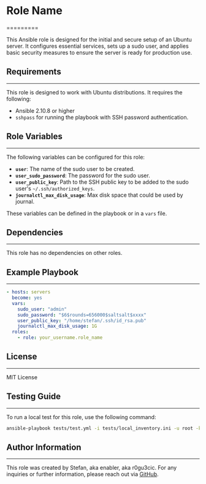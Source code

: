 # Role Name

=========

This Ansible role is designed for the initial and secure setup of an Ubuntu server. It configures essential services, sets up a sudo user, and applies basic security measures to ensure the server is ready for production use.

## Requirements

------------

This role is designed to work with Ubuntu distributions. It requires the following:

- Ansible 2.10.8 or higher
- `sshpass` for running the playbook with SSH password authentication.

## Role Variables

------------

The following variables can be configured for this role:

- **`user`**: The name of the sudo user to be created.
- **`user_sudo_password`**: The password for the sudo user.
- **`user_public_key`**: Path to the SSH public key to be added to the sudo user's `~/.ssh/authorized_keys`.
- **`journalctl_max_disk_usage`**: Max disk space that could be used by journal.

These variables can be defined in the playbook or in a `vars` file.

## Dependencies

------------

This role has no dependencies on other roles.

## Example Playbook

------------

```yaml
- hosts: servers
  become: yes
  vars:
    sudo_user: "admin"
    sudo_password: "$6$rounds=656000$saltsalt$xxxx"
    user_public_key: "/home/stefan/.ssh/id_rsa.pub"
    journalctl_max_disk_usage: 1G
  roles:
    - role: your_username.role_name
```

## License

------------

MIT License

## Testing Guide

------------

To run a local test for this role, use the following command:

```bash
ansible-playbook tests/test.yml -i tests/local_inventory.ini -u root -k
```

## Author Information

------------

This role was created by Stefan, aka enabler, aka r0gu3cic. For any inquiries or further information, please reach out via [GitHub](https://github.com/r0gu3cic).
